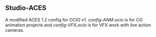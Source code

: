 <h2>Studio-ACES</h2>
A modified ACES 1.2 config for OCIO v1. <i>config-ANM.ocio</i> is for CG animation projects and <i>config-VFX.ocio</i> is for VFX work with live action cameras.
